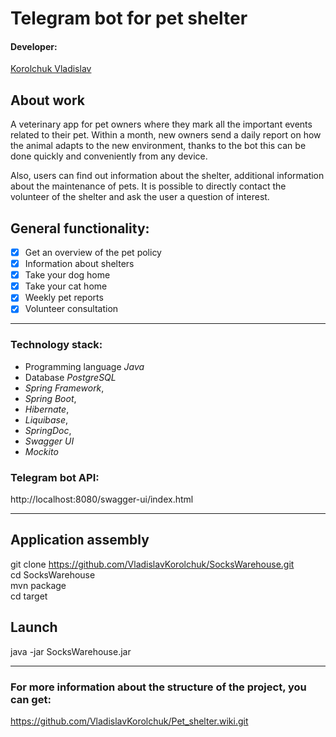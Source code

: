 # Telegram bot for pet shelter

#### Developer:
[Korolchuk Vladislav](https://github.com/VladislavKorolchuk)

## About work
A veterinary app for pet owners where they mark all the important events related to their pet. 
Within a month, new owners send a daily report on how the animal adapts to the new environment, 
thanks to the bot this can be done quickly and conveniently from any device.

Also, users can find out information about the shelter, additional information about the maintenance of pets. 
It is possible to directly contact the volunteer of the shelter and ask the user a question of interest.

## General functionality:
- [x] Get an overview of the pet policy
- [x] Information about shelters
- [x] Take your dog home 
- [x] Take your cat home
- [x] Weekly pet reports
- [x] Volunteer consultation

***
### Technology stack: ###

- Programming language *Java*
- Database *PostgreSQL*
- *Spring Framework*,
- *Spring Boot*,
- *Hibernate*,
- *Liquibase*,
- *SpringDoc*,
- *Swagger UI*
- *Mockito*

###  Telegram bot API: ###

http://localhost:8080/swagger-ui/index.html

***

  ## Application assembly

git clone https://github.com/VladislavKorolchuk/SocksWarehouse.git \
cd SocksWarehouse \
mvn package \
cd target

## Launch
java -jar SocksWarehouse.jar

***

### For more information about the structure of the project, you can get:
https://github.com/VladislavKorolchuk/Pet_shelter.wiki.git
